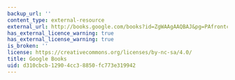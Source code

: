 ```yaml
---
backup_url: ''
content_type: external-resource
external_url: http://books.google.com/books?id=ZgWAAgAAQBAJ&pg=PAfrontcover
has_external_licence_warning: true
has_external_license_warning: true
is_broken: ''
license: https://creativecommons.org/licenses/by-nc-sa/4.0/
title: Google Books
uid: d310cbcb-1290-4cc3-8850-fc773e319942
---
```

